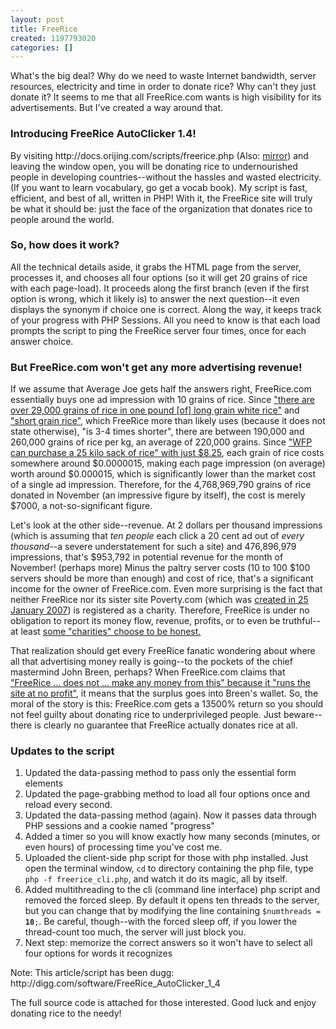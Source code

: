 ```yaml
---
layout: post
title: FreeRice
created: 1197793020
categories: []
---
```

What's the big deal? Why do we need to waste Internet bandwidth, server resources, electricity and time in order to donate rice? Why can't they just donate it? It seems to me that all FreeRice.com wants is high visibility for its advertisements. But I've created a way around that.
<h3>Introducing FreeRice AutoClicker 1.4!</h3>
By visiting http://docs.orijing.com/scripts/freerice.php (Also: <a href="http://tricia.johndoe0028.net/rice">mirror</a>) and leaving the window open, you will be donating rice to undernourished people in developing countries--without the hassles and wasted electricity. (If you want to learn vocabulary, go get a vocab book). My script is fast, efficient, and best of all, written in PHP! With it, the FreeRice site will truly be what it should be: just the face of the organization that donates rice to people around the world.
<h3>So, how does it work?</h3>
All the technical details aside, it grabs the HTML page from the server, processes it, and chooses all four options (so it will get 20 grains of rice with each page-load). It proceeds along the first branch (even if the first option is wrong, which it likely is) to answer the next question--it even displays the synonym if choice one is correct. Along the way, it keeps track of your progress with PHP Sessions. All you need to know is that each load prompts the script to ping the FreeRice server four times, once for each answer choice.
<h3>But FreeRice.com won't get any more advertising revenue!</h3>
If we assume that Average Joe gets half the answers right, FreeRice.com essentially buys one ad impression with 10 grains of rice. Since <a href="http://www.producersrice.com/rice/facts.html" rel="external">"there are over 29,000 grains of rice in one pound [of] long grain white rice"</a> and <a href="http://wiki.answers.com/Q/How_many_grains_of_rice_are_in_a_one_pound_bag_of_long_grain_rice" rel="external">"short grain rice"</a>, which FreeRice more than likely uses (because it does not state otherwise), "is 3-4 times shorter", there are between 190,000 and 260,000 grains of rice per kg, an average of 220,000 grains. Since <a href="http://wfp.org/english/?n=681" rel="external">"WFP can purchase a 25 kilo sack of rice" with just $8.25</a>, each grain of rice costs somewhere around $0.0000015, making each page impression (on average) worth around $0.000015, which is significantly lower than the market cost of a single ad impression. Therefore, for the 4,768,969,790 grains of rice donated in November (an impressive figure by itself), the cost is merely $7000, a not-so-significant figure.

Let's look at the other side--revenue. At 2 dollars per thousand impressions (which is assuming that <em>ten people</em> each click a 20 cent ad out of <em>every thousand</em>--a severe understatement for such a site) and 476,896,979 impressions, that's $953,792 in potential revenue for the month of November! (perhaps more) Minus the paltry server costs (10 to 100 $100 servers should be more than enough) and cost of rice, that's a significant income for the owner of FreeRice.com. Even more surprising is the fact that neither FreeRice nor its sister site Poverty.com (which was <a href="http://whois.domaintools.com/poverty.com" rel="external">created in 25 January 2007</a>) is registered as a charity. Therefore, FreeRice is under no obligation to report its money flow, revenue, profits, or to even be truthful--at least <a href="http://www.ethos-water.com/" rel="external">some "charities" choose to be honest.</a>

That realization should get every FreeRice fanatic wondering about where all that advertising money really is going--to the pockets of the chief mastermind John Breen, perhaps? When FreeRice.com claims that <a href="http://freerice.com/faq.html" rel="external">"FreeRice ... does not ... make any money from this" because it "runs the site at no profit"</a>, it means that the surplus goes into Breen's wallet. So, the moral of the story is this: FreeRice.com gets a 13500% return so you should not feel guilty about donating rice to underprivileged people. Just beware--there is clearly no guarantee that FreeRice actually donates rice at all.
<h3>Updates to the script</h3>
<ol>
<li>Updated the data-passing method to pass only the essential form elements</li>
<li>Updated the page-grabbing method to load all four options once and reload every second.</li>
<li>Updated the data-passing method (again). Now it passes data through PHP sessions and a cookie named "progress"</li>
<li>Added a timer so you will know exactly how many seconds (minutes, or even hours) of processing time you've cost me.</li>
<li>Uploaded the client-side php script for those with php installed. Just open the terminal window, <code>cd</code> to directory containing the php file, type <code>php -f freerice_cli.php</code>, and watch it do its magic, all by itself.</li>
<li>Added multithreading to the cli (command line interface) php script and removed the forced sleep. By default it opens ten threads to the server, but you can change that by modifying the line containing <code>$numthreads = <b>10</b>;</code>. Be careful, though--with the forced sleep off, if you lower the thread-count too much, the server will just block you.</li>
<li>Next step: memorize the correct answers so it won't have to select all four options for words it recognizes</li>
</ol>
Note: This article/script has been dugg: http://digg.com/software/FreeRice_AutoClicker_1_4

The full source code is attached for those interested. Good luck and enjoy donating rice to the needy!
